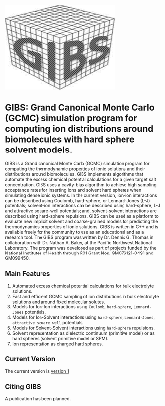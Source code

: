![GIBS](/images/gibs_icon.png)
# GIBS: Grand Canonical Monte Carlo (GCMC) simulation program for computing ion distributions around biomolecules with hard sphere solvent models.

GIBS is a Grand canonical Monte Carlo (GCMC) simulation program for computing the thermodynamic properties of ionic solutions and their distributions around biomolecules. GIBS implements algorithms that automate the excess chemical potential calculations for a given target salt concentration. GIBS uses a cavity-bias algorithm to achieve high sampling acceptance rates for inserting ions and solvent hard spheres when simulating dense ionic systems. In the current version, ion-ion interactions can be described using Coulomb, hard-sphere, or Lennard-Jones (L-J) potentials; solvent-ion interactions can be described using hard-sphere, L-J and attractive square-well potentials; and, solvent-solvent interactions are described using hard-sphere repulsions. GIBS can be used as a platform to evaluate new implicit solvent and coarse-grained models for predicting the thermodynamics properties of ionic solutions. GIBS is written in C++ and is available freely for the community to use as an educational and as a research tool.
The GIBS program was written by Dr. Dennis G. Thomas in collaboration with Dr. Nathan A. Baker, at the Pacific Northwest National Laboratory. The program was developed as part of projects funded by the National Institutes of Health through R01 Grant Nos. GM076121-04S1 and GM099450.

## Main Features

1. Automated excess chemical potential calculations for bulk electrolyte solutions.
2.	Fast and efficient GCMC sampling of ion distributions in bulk electrolyte solutions and around fixed molecular solutes.
3.	Models for Ion-Ion interactions using `Coulomb`, `hard-sphere`, `Lennard-Jones` potentials.
4.	Models for Ion-Solvent interactions using `hard-sphere`, `Lennard-Jones`, `attractive square well` potentials.
5.	Models for Solvent-Solvent interactions using `hard-sphere` repulsions.
6.	Solvent representation as dielectric continuum (primitive model) or as hard spheres (solvent primitive model or SPM).
7.	Ion representation as charged hard spheres.

## Current Version

The current version is [version 1](/release_version_1) 

## Citing GIBS

A publication has been planned.

```

```

